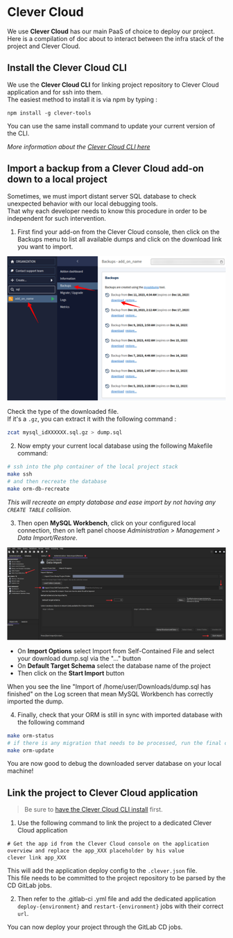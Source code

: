 # Clever Cloud

We use **Clever Cloud** has our main PaaS of choice to deploy our project.
Here is a compilation of doc about to interact between the infra stack of the project and Clever Cloud.

## Install the Clever Cloud CLI

We use the **Clever Cloud CLI** for linking project repository to Clever Cloud application and for ssh into them.  
The easiest method to install it is via npm by typing :

```shell
npm install -g clever-tools
```

You can use the same install command to update your current version of the CLI.

_More information about the [Clever Cloud CLI here](https://developers.clever-cloud.com/doc/cli/)_

## Import a backup from a Clever Cloud add-on down to a local project

Sometimes, we must import distant server SQL database to check unexpected behavior with our local debugging tools.    
That why each developer needs to know this procedure in order to be independent for such intervention. 

1. First find your add-on from the Clever Cloud console, then click on the Backups menu to list all available dumps and click on the download link you want to import.

![Clever Cloud downloading databases](images/cc_download_db.png)

Check the type of the downloaded file.  
If it's a `.gz`, you can extract it with the following command :

```bash
zcat mysql_idXXXXXX.sql.gz > dump.sql
```

2. Now empty your current local database using the following Makefile command:

```bash
# ssh into the php container of the local project stack
make ssh
# and then recreate the database
make orm-db-recreate
```

_This will recreate an empty database and ease import by not having any `CREATE TABLE` collision._ 

3. Then open **MySQL Workbench**, click on your configured local connection, then on left panel choose _Administration > Management > Data Import/Restore_.

![Clever Cloud downloading databases](images/sql_workbench_import.png)

- On **Import Options** select Import from Self-Contained File and select your download dump.sql via the "..." button
- On **Default Target Schema** select the database name of the project
- Then click on the **Start Import** button

When you see the line "Import of /home/user/Downloads/dump.sql has finished" on the Log screen that mean MySQL Workbench has correctly imported the dump.

4. Finally, check that your ORM is still in sync with imported database with the following command

```bash
make orm-status
# if there is any migration that needs to be processed, run the final command
make orm-update
```

You are now good to debug the downloaded server database on your local machine!

## Link the project to Clever Cloud application

> Be sure to [have the Clever Cloud CLI install](https://github.com/smartbooster/symfony-docker/blob/main/docs/clevercloud.md##install-the-clever-cloud-cli) first.

1. Use the following command to link the project to a dedicated Clever Cloud application

```shell
# Get the app id from the Clever Cloud console on the application overview and replace the app_XXX placeholder by his value
clever link app_XXX
```

This will add the application deploy config to the `.clever.json` file.  
This file needs to be committed to the project repository to be parsed by the CD GitLab jobs.

2. Then refer to the .gitlab-ci .yml file and add the dedicated application `deploy-{environment}` and `restart-{environment}` jobs with their correct `url`.

You can now deploy your project through the GitLab CD jobs.
